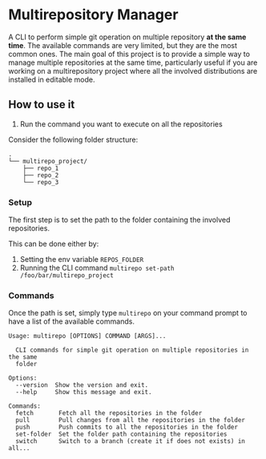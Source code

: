 # Multirepository Manager
A CLI to perform simple git operation on multiple repository **at the same time**. The available commands are very limited, but they are the most common ones. The main goal of this project is to provide a simple way to manage multiple repositories at the same time, particularly useful if you are working on a multirepository project where all the involved distributions are installed in editable mode.


## How to use it
1. Run the command you want to execute on all the repositories

Consider the following folder structure:

```
.
└── multirepo_project/
    ├── repo_1
    ├── repo_2
    └── repo_3
```
### Setup 
The first step is to set the path to the folder containing the involved repositories. 

This can be done either by:

1. Setting the env variable `REPOS_FOLDER`
1. Running the CLI command `multirepo set-path /foo/bar/multirepo_project`

### Commands
Once the path is set, simply type `multirepo` on your command prompt to have a list of the available commands.


```> multirepo
Usage: multirepo [OPTIONS] COMMAND [ARGS]...

  CLI commands for simple git operation on multiple repositories in the same
  folder

Options:
  --version  Show the version and exit.
  --help     Show this message and exit.

Commands:
  fetch       Fetch all the repositories in the folder
  pull        Pull changes from all the repositories in the folder
  push        Push commits to all the repositories in the folder
  set-folder  Set the folder path containing the repositories
  switch      Switch to a branch (create it if does not exists) in all...
```


